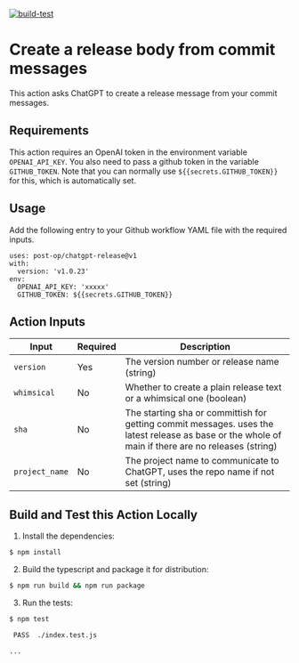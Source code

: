 [![build-test](https://github.com/post-op/chatgpt-release/actions/workflows/test.yml/badge.svg)](https://github.com/post-op/chatgpt-release/actions/workflows/test.yml)

# Create a release body from commit messages

This action asks ChatGPT to create a release message from your commit messages.

## Requirements

This action requires an OpenAI token in the environment variable `OPENAI_API_KEY`. You also need to pass a github token in the variable `GITHUB_TOKEN`. Note that you can normally use `${{secrets.GITHUB_TOKEN}}` for this, which is automatically set.

## Usage

Add the following entry to your Github workflow YAML file with the required inputs.

```
uses: post-op/chatgpt-release@v1
with:
  version: 'v1.0.23'
env:
  OPENAI_API_KEY: 'xxxxx'
  GITHUB_TOKEN: ${{secrets.GITHUB_TOKEN}}
```

## Action Inputs

| Input | Required | Description |
| --- | --- | --- |
| `version` | Yes | The version number or release name (string) |
| `whimsical` | No | Whether to create a plain release text or a whimsical one (boolean) |
| `sha` | No | The starting sha or committish for getting commit messages. uses the latest release as base or the whole of main if there are no releases (string) |
| `project_name` | No | The project name to communicate to ChatGPT, uses the repo name if not set (string) |

## Build and Test this Action Locally

1. Install the dependencies:

```bash
$ npm install
```

2. Build the typescript and package it for distribution: 

```bash
$ npm run build && npm run package
```

3. Run the tests:

```bash
$ npm test

 PASS  ./index.test.js

...
```